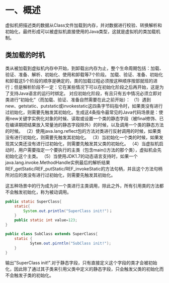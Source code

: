 # 一、概述
虚拟机把描述类的数据从Class文件加载到内存，并对数据进行校验、转换解析和初始化，最终形成可以被虚拟机直接使用的Java类型，这就是虚拟机的类加载机制。
## 类加载的时机
类从被加载到虚拟机内存中开始，到卸载出内存为止，整个生命周期包括：加载、验证、准备、解析、初始化、使用和卸载等7个阶段。
加载、验证、准备、初始化和卸载这5个阶段的顺序是确定的，类的加载过程必须按这种顺序按部就班的进行；但是解析阶段不一定：它在某些情况下可以在初始化阶段之后再开始，这是为了支持Java语言的运行时绑定。
对应初始化阶段，有且只有五中情况必须立即对类进行“初始化”（而加载、验证、准备自然需要在此之前开始）：
（1）遇到new、getstatic、putstatic或invokestatic这四条字节码指令时，如果类没有进行过初始化，则需要先触发其初始化。生成这4条指令最常见的Java代码场景是：使用new关键字实例化对象的时候、读取或设置一个类的静态字段（被final修饰、已在编译期把结果放入常量池的静态字段除外）的时候，以及调用一个类的静态方法的时候。
（2）使用java.lang.reflect包的方法对类进行反射调用的时候，如果类没有进行初始化，则需要先触发其初始化。
（3）当初始化一个类的时候，如果发现其父类还没有进行过初始化，则需要先触发其父类的初始化。
（4）当虚拟机启动时，用户需要指定一个要执行的主类（包含main()方法的那个类），虚拟机会先初始化这个主类。
（5）当使用JDK1.7的动态语言支持时，如果一个java.lang.invoke.MethodHandle实例最后的解析结果REF_getStatic/REF_putStatic/REF_invokeStatic的方法句柄，并且这个方法句柄所对应的类没有进行过初始化，则需要先触发其初始化。

这五种场景中的行为成为对一个类进行主类调用，除此之外，所有引用类的方法都不会触发初始化，称为被动调用。
```java 被动使用类字段的演示一：通过子类引用父类的静态字段，不会导致子类初始化。
public static SuperClass{
    static{
        System.out.println("SuperClass init!")；
    }
    public static int value=123;
}

public class SubClass extends SuperClass{
    static {
           Sytem.out.pirntln("SubClass init!");    
    }
}

```
输出"SuperClass init!".对于静态字段，只有直接定义这个字段的类才会被初始化，因此除了通过其子类来引用父类中定义的静态字段，只会触发父类的初始化而不会触发子类的初始化。


